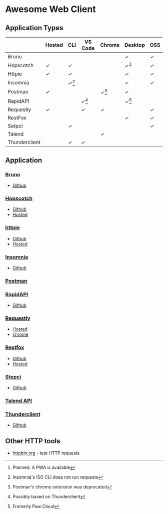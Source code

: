 # Awesome Web Client

## Application Types

|               | Hosted | CLI   | VS Code | Chrome | Desktop | OSS |
| ------------- | ------ | ----- | ------- | ------ | ------- | --- |
| Bruno         |        |       |         |        | ✓       | ✓   |
| Hopscotch     | ✓      | ✓     |         |        | ✓[^1]   | ✓   |
| Httpie        | ✓      | ✓     |         |        | ✓       | ✓   |
| Insomnia      |        | ✓[^2] |         |        | ✓       | ✓   |
| Postman       | ✓      |       |         | ✓[^3]  | ✓       |     |
| RapidAPI      |        |       | ✓[^4]   |        | ✓[^5]   |     |
| Requestly     | ✓      |       | ✓       | ✓      |         | ✓   |
| RestFox       |        |       |         |        | ✓       | ✓   |
| Setpci        |        | ✓     |         |        |         | ✓   |
| Talend        |        |       |         | ✓      |         |     |
| Thunderclient |        | ✓     | ✓       |        |         |     |

[^1]: Planned. A PWA is available
[^2]: Insomnia's ISO CLI does not run requests
[^3]: Postman's chrome extension was deprecated
[^4]: Possibly based on Thunderclient
[^5]: Fromerly Paw Cloud

## Application

### [Bruno](https://github.com/usebruno/bruno)

- [Github](https://github.com/usebruno/bruno)

### [Hopscotch](https://docs.hoppscotch.io/)

- [Github](https://github.com/hoppscotch/hoppscotch)
- [Hosted](https://hoppscotch.io/)

### [httpie](https://httpie.io/)

- [Github](https://github.com/httpie)
- [Hosted](https://httpie.io/app)

### [Insomnia](https://insomnia.rest/)

- [Github](https://github.com/Kong/insomnia/)

### [Postman](https://www.postman.com/)

### [RapidAPI](https://rapidapi.com/)

- [Github]()

### [Requestly](https://www.requestly.io/)

- [Hosted](https://app.requestly.io/)
- [chrome](https://chrome.google.com/webstore/detail/requestly-open-source-htt/mdnleldcmiljblolnjhpnblkcekpdkpa)

### [Restfox](https://restfox.dev/)

- [Github](https://github.com/flawiddsouza/Restfox)
- [Hosted](https://restfox.dev/)

### [Stepci](https://github.com/stepci/stepci)

- [Github](https://github.com/stepci/stepci)

### [Talend API](https://www.talend.com/)

### [Thunderclient](https://www.thunderclient.io/)

- [Github](https://www.thunderclient.io/)

## Other HTTP tools

- [httpbin.org](https://httpbin.org/) - test HTTP requests
